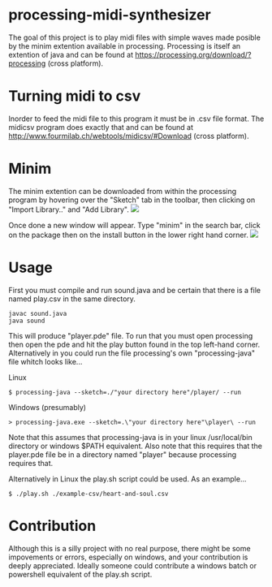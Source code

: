 # processing-midi-synthesizer
The goal of this project is to play midi files with simple waves made posible by the minim extention available in processing. Processing is itself an extention of java and can be found at https://processing.org/download/?processing (cross platform).




# Turning midi to csv
Inorder to feed the midi file to this program it must be in .csv file format. The midicsv program does exactly that and can be found at http://www.fourmilab.ch/webtools/midicsv/#Download (cross platform).



# Minim
The minim extention can be downloaded from within the processing program by hovering over the "Sketch" tab in the toolbar, then clicking on "Import Library.." and "Add Library".
![](http://i.imgur.com/Z2YEq1d.png)


Once done a new window will appear. Type "minim" in the search bar, click on the package then on the install button in the lower right hand corner.
![](http://i.imgur.com/Eo1hBej.png)



# Usage
First you must compile and run sound.java and be certain that there is a file named play.csv in the same directory.
```
javac sound.java
java sound
```
This will produce "player.pde" file. To run that you must open processing then open the pde and hit the play button found in the top left-hand corner. Alternatively in you could run the file processing's own "processing-java" file whitch looks like...

  Linux
```
$ processing-java --sketch=./"your directory here"/player/ --run
```
  Windows (presumably)
```
> processing-java.exe --sketch=.\"your directory here"\player\ --run
```

Note that this assumes that processing-java is in your linux /usr/local/bin directory or windows $PATH equivalent. Also note that this requires that the player.pde file be in a directory named "player" because processing requires that.

Alternatively in Linux the play.sh script could be used. As an example...
```
$ ./play.sh ./example-csv/heart-and-soul.csv
```

# Contribution
Although this is a silly project with no real purpose, there might be some impovements or errors, especially on windows, and your contribution is deeply appreciated. Ideally someone could contribute a windows batch or powershell equivalent of the play.sh script.
